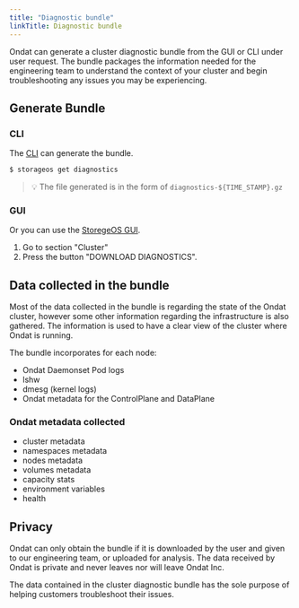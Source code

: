 ```yaml
---
title: "Diagnostic bundle"
linkTitle: Diagnostic bundle
---
```


Ondat can generate a cluster diagnostic bundle from the GUI or CLI under
user request. The bundle packages the information needed for the engineering
team to understand the context of your cluster and begin troubleshooting any
issues you may be experiencing.

## Generate Bundle

### CLI

The [CLI](/docs/reference/cli/) can generate
the bundle.

```bash
$ storageos get diagnostics
```
> 💡 The file generated is in the form of `diagnostics-${TIME_STAMP}.gz`

### GUI

Or you can use the [StoregeOS GUI](/docs/reference/gui).
1. Go to section "Cluster"
1. Press the button "DOWNLOAD DIAGNOSTICS".

## Data collected in the bundle

Most of the data collected in the bundle is regarding the state of the
Ondat cluster, however some other information regarding the infrastructure
is also gathered. The information is used to have a clear view of the cluster
where Ondat is running.

The bundle incorporates for each node:
- Ondat Daemonset Pod logs
- lshw
- dmesg (kernel logs)
- Ondat metadata for the ControlPlane and DataPlane

### Ondat metadata collected

- cluster metadata
- namespaces metadata
- nodes metadata
- volumes metadata
- capacity stats
- environment variables
- health

## Privacy

Ondat can only obtain the bundle if it is downloaded by the user and given
to our engineering team, or uploaded for analysis. The data received by
Ondat is private and never leaves nor will leave Ondat Inc.

The data contained in the cluster diagnostic bundle has the sole purpose of
helping customers troubleshoot their issues.
